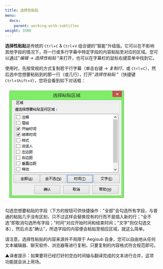 ```yaml
---
title: 选择性粘贴
menu:
  docs:
    parent: working-with-subtitles
weight: 3500
---
```


**选择性粘贴**是传统的 `Ctrl`+`C` & `Ctrl`+`V`
组合键的"智能"升级版。它可以在不影响其他字段的情况下，将一行或多行字幕中特定字段的内容粘贴至对应的区域。您可以通过"*编辑
-> 选择性粘贴* "来打开，也可以在字幕栏的鼠标右键菜单中找到它。

使用时，先按常规的方式复制若干行字幕（单击右键 -> *复制行*，或
`Ctrl`+`C`），然后选中您想要粘贴到的那一行（或几行），打开"*选择性粘贴*
"（快捷键 `Ctrl`+`Shift`+`V`），您将会看到如下对话框：

![Paste_over](/img/3.2/zh/Paste_over.png#center)

勾选您想要粘贴的字段（下方的按钮可供快捷操作："全部"会勾选所有字段，与普通的粘贴几乎没有区别，只不过这样会替换现有的行而不是插入新的行；"全不选"即取消勾选所有字段；"时间"对应开始时间和结束时间；"文字"则仅勾选文本），然后点击"确认"，所选字段的内容便会粘贴至相应区域，就这么简单。

请注意，选择性粘贴的内容来源并不局限于 Aegisub
自身，您可以自由地从任何文本编辑器、聊天软件、浏览器等进行复制，只要复制的内容格式符合规范即可。

▲译者提示：如果要将已经打好的空白时间轴与翻译完成的文本进行合并，这项功能就会派上用场。
